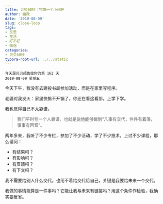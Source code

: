 ```yaml
---
title: 贝贝60秒：完成一个小闭环
author: 曲政
date: '2019-08-09'
slug: close-loop
tags:
- 反思
- 生活
- 好不好
- 微信
categories:
- 贝贝60秒
typora-root-url: ../../static
---
```


```
今天是贝贝报告给你的第 162 天
2019-08-09 星期五
```

今天下午，我没有去建投书局参加活动，而是在家里写程序。

老婆对我发火：家里快揭不开锅了，你还在看这看那，上学下学。

我也觉得自己不太靠谱。

>   我们平时夸一个人靠谱，也就是说他能够做到“凡事有交代，件件有着落，事事有回音”。

两年多来，我听了不少专栏，参加了不少活动，学了不少技术，上过不少课程，那么请问：

-   有结果吗？
-   有影响吗？
-   有反馈吗？
-   有下文吗？

我不需要给别人什么交代，也用不着给交代给自己，关键是我要给未来一个交代。

我做的事情能算是一件事吗？它能让我与未来有链接吗？用这个条件作检验，我确实要反省。